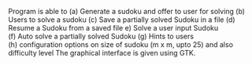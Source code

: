 Program is able to 
(a) Generate a sudoku and offer to user for solving 
(b) Users to solve a sudoku 
(c) Save a partially solved Sudoku in a file 
(d) Resume a Sudoku from a saved file 
e) Solve a user input Sudoku  
(f) Auto solve a partially solved Sudoku 
(g) Hints to users  
(h) configuration options on size of sudoku (m x m, upto 25) and also difficulty level
The graphical interface is given using GTK. 